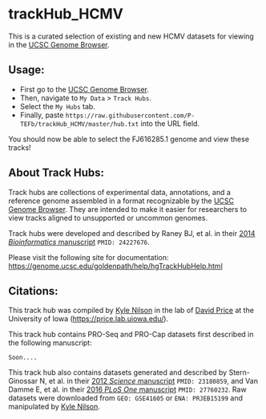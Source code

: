 # trackHub_HCMV

This is a curated selection of existing and new HCMV datasets for viewing in the [UCSC Genome Browser](http://genome.ucsc.edu).

## Usage:

- First go to the [UCSC Genome Browser](http://genome.ucsc.edu).
- Then, navigate to `My Data` > `Track Hubs`.
- Select the `My Hubs` tab.
- Finally, paste `https://raw.githubusercontent.com/P-TEFb/trackHub_HCMV/master/hub.txt` into the URL field.

You should now be able to select the FJ616285.1 genome and view these tracks!

## About Track Hubs:

Track hubs are collections of experimental data, annotations, and a reference genome assembled in a format recognizable by the [UCSC Genome Browser](http://genome.ucsc.edu). They are intended to make it easier for researchers to view tracks aligned to unsupported or uncommon genomes.

Track hubs were developed and described by Raney BJ, et al. in their [2014 *Bioinformatics* manuscript](http://dx.doi.org/10.1093/bioinformatics/btt637) `PMID: 24227676`.

Please visit the following site for documentation: https://genome.ucsc.edu/goldenpath/help/hgTrackHubHelp.html

## Citations:

This track hub was compiled by [Kyle Nilson](https://github.com/kylenilson) in the lab of [David Price](https://github.com/P-TEFb) at the University of Iowa (https://price.lab.uiowa.edu/).

This track hub contains PRO-Seq and PRO-Cap datasets first described in the following manuscript:

```
Soon....
```

This track hub also contains datasets generated and described by Stern-Ginossar N, et al. in their [2012 *Science* manuscript](http://dx.doi.org/10.1126/science.1227919) `PMID: 23180859`, and Van Damme E, et al. in their [2016 *PLoS One* manuscript](http://dx.doi.org/10.1371/journal.pone.0164843) `PMID: 27760232`. Raw datasets were downloaded from `GEO: GSE41605` or `ENA: PRJEB15199` and manipulated by [Kyle Nilson](https://github.com/kylenilson).
